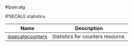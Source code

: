 #Ipsecalg

IPSECALG statistics.


<table><thead><tr><th>Name</th><th>Description</th></tr></thead><tbody><tr><td><a href="../../../statistics/ipsecalg/ipsecalgcounters/ipsecalgcounters">ipsecalgcounters</a></td><td>Statistics for counters resource.</td><tr></tbody></table>
